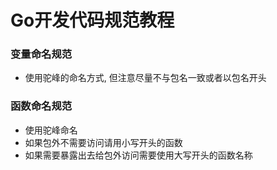 # Go开发代码规范教程

### 变量命名规范

- 使用驼峰的命名方式, 但注意尽量不与包名一致或者以包名开头

### 函数命名规范

- 使用驼峰命名
- 如果包外不需要访问请用小写开头的函数
- 如果需要暴露出去给包外访问需要使用大写开头的函数名称

